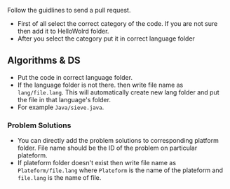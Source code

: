 Follow the guidlines to send a pull request.
- First of all select the correct category of the code. If you are not sure then add it to HelloWolrd folder.
- After you select the category put it in correct language folder

## Algorithms & DS
- Put the code in correct language folder. 
- If the language folder is not there. then write file name as ```lang/file.lang```. This will automatically create new lang folder and put the file in that language's folder. 
- For example ```Java/sieve.java```.

### Problem Solutions
- You can directly add the problem solutions to corresponding platform folder. File name should be the ID of the problem on particular plateform.
- If plateform folder doesn't exist then write file name as ```Plateform/file.lang``` where ```Plateform``` is the name of the plateform and ```file.lang``` is the name of file.
